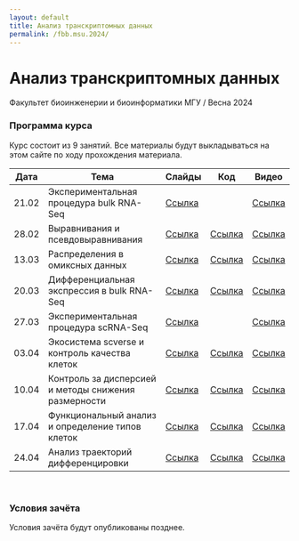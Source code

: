 ```yaml
---
layout: default
title: Анализ транскриптомных данных
permalink: /fbb.msu.2024/
---
```

# **Анализ транскриптомных данных**
Факультет биоинженерии и биоинформатики МГУ / Весна 2024

### Программа курса
Курс состоит из 9 занятий. Все материалы будут выкладываться на этом сайте по ходу прохождения материала.

|Дата|Тема|Слайды|Код|Видео|
|-|-|-|-|-|
|21.02|Экспериментальная процедура bulk RNA-Seq|[Ссылка](https://docs.google.com/presentation/d/1PyPVy2jyY_x2UiCU6pOpYv7nH0Q8xmotHK1E8VkYACo/edit?usp=sharing)||[Ссылка](https://www.youtube.com/watch?v=CDrHh2BFB5k)|
|28.02|Выравнивания и псевдовыравнивания|[Ссылка]()|[Ссылка]()|[Ссылка]()|
|13.03|Распределения в омиксных данных|[Ссылка]()|[Ссылка]()|[Ссылка]()|
|20.03|Дифференциальная экспрессия в bulk RNA-Seq|[Ссылка]()|[Ссылка]()|[Ссылка]()|
|27.03|Экспериментальная процедура scRNA-Seq|[Ссылка]()||[Ссылка]()|
|03.04|Экосистема scverse и контроль качества клеток|[Ссылка]()|[Ссылка]()|[Ссылка]()|
|10.04|Контроль за дисперсией и методы снижения размерности|[Ссылка]()|[Ссылка]()|[Ссылка]()|
|17.04|Функциональный анализ и определение типов клеток|[Ссылка]()|[Ссылка]()|[Ссылка]()|
|24.04|Анализ траекторий дифференцировки|[Ссылка]()|[Ссылка]()|[Ссылка]()|

<br>

### Условия зачёта
Условия зачёта будут опубликованы позднее.
